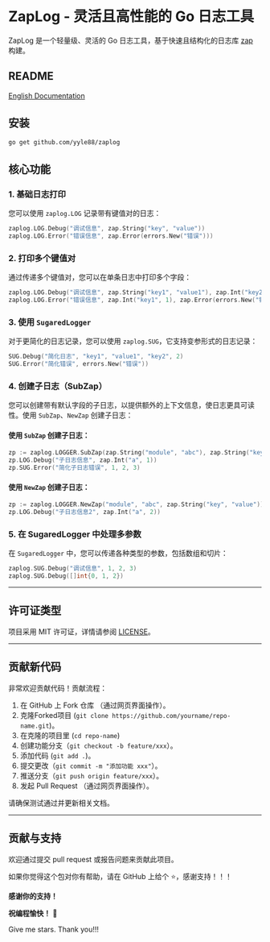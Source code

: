 # ZapLog - 灵活且高性能的 Go 日志工具

ZapLog 是一个轻量级、灵活的 Go 日志工具，基于快速且结构化的日志库 [zap](https://github.com/uber-go/zap) 构建。

## README
[English Documentation](README.md)

## 安装

```bash
go get github.com/yyle88/zaplog
```

## 核心功能

### 1. **基础日志打印**

您可以使用 `zaplog.LOG` 记录带有键值对的日志：

```go
zaplog.LOG.Debug("调试信息", zap.String("key", "value"))
zaplog.LOG.Error("错误信息", zap.Error(errors.New("错误")))
```

### 2. **打印多个键值对**

通过传递多个键值对，您可以在单条日志中打印多个字段：

```go
zaplog.LOG.Debug("调试信息", zap.String("key1", "value1"), zap.Int("key2", 2))
zaplog.LOG.Error("错误信息", zap.Int("key1", 1), zap.Error(errors.New("错误")))
```

### 3. **使用 `SugaredLogger`**

对于更简化的日志记录，您可以使用 `zaplog.SUG`，它支持变参形式的日志记录：

```go
SUG.Debug("简化日志", "key1", "value1", "key2", 2)
SUG.Error("简化错误", errors.New("错误"))
```

### 4. **创建子日志（SubZap）**

您可以创建带有默认字段的子日志，以提供额外的上下文信息，使日志更具可读性。使用 `SubZap`、`NewZap` 创建子日志：

#### 使用 `SubZap` 创建子日志：

```go
zp := zaplog.LOGGER.SubZap(zap.String("module", "abc"), zap.String("key", "value"))
zp.LOG.Debug("子日志信息", zap.Int("a", 1))
zp.SUG.Error("简化子日志错误", 1, 2, 3)
```

#### 使用 `NewZap` 创建子日志：

```go
zp := zaplog.LOGGER.NewZap("module", "abc", zap.String("key", "value"))
zp.LOG.Debug("子日志信息2", zap.Int("a", 2))
```

### 5. **在 SugaredLogger 中处理多参数**

在 `SugaredLogger` 中，您可以传递各种类型的参数，包括数组和切片：

```go
zaplog.SUG.Debug("调试信息", 1, 2, 3)
zaplog.SUG.Debug([]int{0, 1, 2})
```

---

## 许可证类型

项目采用 MIT 许可证，详情请参阅 [LICENSE](LICENSE)。

---

## 贡献新代码

非常欢迎贡献代码！贡献流程：

1. 在 GitHub 上 Fork 仓库 （通过网页界面操作）。
2. 克隆Forked项目 (`git clone https://github.com/yourname/repo-name.git`)。
3. 在克隆的项目里 (`cd repo-name`)
4. 创建功能分支（`git checkout -b feature/xxx`）。
5. 添加代码 (`git add .`)。
6. 提交更改（`git commit -m "添加功能 xxx"`）。
7. 推送分支（`git push origin feature/xxx`）。
8. 发起 Pull Request （通过网页界面操作）。

请确保测试通过并更新相关文档。

---

## 贡献与支持

欢迎通过提交 pull request 或报告问题来贡献此项目。

如果你觉得这个包对你有帮助，请在 GitHub 上给个 ⭐，感谢支持！！！

**感谢你的支持！**

**祝编程愉快！** 🎉

Give me stars. Thank you!!!
